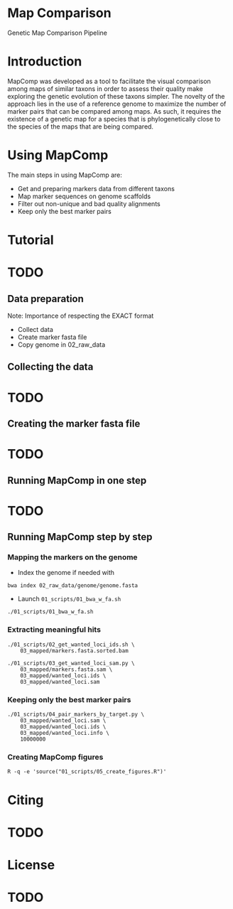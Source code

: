 # Map Comparison

Genetic Map Comparison Pipeline

# Introduction

MapComp was developed as a tool to facilitate the visual comparison among maps
of similar taxons in order to assess their quality make exploring the genetic
evolution of these taxons simpler. The novelty of the approach lies in the use
of a reference genome to maximize the number of marker pairs that can be
compared among maps. As such, it requires the existence of a genetic map for a
species that is phylogenetically close to the species of the maps that are
being compared.

# Using MapComp

The main steps in using MapComp are:

- Get and preparing markers data from different taxons
- Map marker sequences on genome scaffolds
- Filter out non-unique and bad quality alignments
- Keep only the best marker pairs

# Tutorial
# TODO

## Data preparation

Note: Importance of respecting the EXACT format

- Collect data
- Create marker fasta file
- Copy genome in 02_raw_data

## Collecting the data
# TODO

## Creating the marker fasta file
# TODO

## Running MapComp in one step
# TODO

## Running MapComp step by step

### Mapping the markers on the genome

- Index the genome if needed with

```
bwa index 02_raw_data/genome/genome.fasta
```

- Launch `01_scripts/01_bwa_w_fa.sh`

```
./01_scripts/01_bwa_w_fa.sh
```

### Extracting meaningful hits

```
./01_scripts/02_get_wanted_loci_ids.sh \
    03_mapped/markers.fasta.sorted.bam

./01_scripts/03_get_wanted_loci_sam.py \
    03_mapped/markers.fasta.sam \
    03_mapped/wanted_loci.ids \
    03_mapped/wanted_loci.sam
```

### Keeping only the best marker pairs

```
./01_scripts/04_pair_markers_by_target.py \
    03_mapped/wanted_loci.sam \
    03_mapped/wanted_loci.ids \
    03_mapped/wanted_loci.info \
    10000000
```

### Creating MapComp figures

```
R -q -e 'source("01_scripts/05_create_figures.R")'
```

# Citing
# TODO

# License
# TODO

